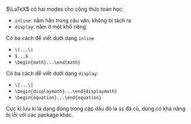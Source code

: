 $\LaTeX$ có hai modes cho công thức toán học:
- `inline`: nằm hẳn trong câu văn, không bị tách ra
- `display`: nằm ở một khổ riêng

Có ba cách để viết dưới dạng `inline`
- `\(...\)`
- `$...$`
- `\begin{math}...\end{math}`


Có ba cách để viết dưới dạng `display`:
- `\[...\]`
- `\begin{displaymath}...\end{displaymath}`
- `\begin{equation}...\end{equation}`

Cực kì lưu kí là dạng đóng trong cặp dấu đô la `$$` đã cũ, dùng có khả năng bị lỗi với các package khác.